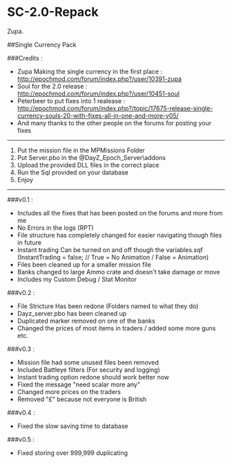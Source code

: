 # SC-2.0-Repack

Zupa.

##Single Currency Pack

###Credits : 

* Zupa Making the single currency in the first place : http://epochmod.com/forum/index.php?/user/10391-zupa
* Soul for the 2.0 release : http://epochmod.com/forum/index.php?/user/10451-soul
* Peterbeer to put fixes into 1 realease : http://epochmod.com/forum/index.php?/topic/17675-release-single-currency-souls-20-with-fixes-all-in-one-and-more-v05/
* And many thanks to the other people on the forums for posting your fixes

-------------------------------------------------------

1. Put the mission file in the MPMissions Folder
2. Put Server.pbo in the @DayZ_Epoch_Server\addons
3. Upload the provided DLL files in the correct place
4. Run the Sql provided on your database
5. Enjoy

-------------------------------------------------------

###v0.1 :

* Includes all the fixes that has been posted on the forums and more from me
* No Errors in the logs (RPT)
* File structure has completely changed for easier navigating though files in future
* Instant trading Can be turned on and off though the variables.sqf (InstantTrading = false; // True = No Animation / False = Animation)
* Files been cleaned up for a smaller mission file
* Banks changed to large Ammo crate and doesn't take damage or move
* Includes my Custom Debug / Stat Monitor

###v0.2 :

* File Stricture Has been redone (Folders named to what they do)
* Dayz_server.pbo has been cleaned up
* Duplicated marker removed on one of the banks
* Changed the prices of most items in traders / added some more guns etc.

###v0.3 :

* Mission file had some unused files been removed
* Included Battleye filters (For security and logging)
* Instant trading option redone should work better now
* Fixed the message "need scalar more any"
* Changed more prices on the traders
* Removed "£" because not everyone is British

###v0.4 :

* Fixed the slow saving time to database

###v0.5 :

* Fixed storing over 999,999 duplicating


